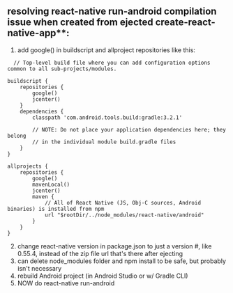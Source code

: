 ## resolving react-native run-android compilation issue when created from ejected create-react-native-app**:
1. add google() in buildscript and allproject repositories like this:
```Gradle
  // Top-level build file where you can add configuration options common to all sub-projects/modules.

buildscript {
    repositories {
        google()
        jcenter()
    }
    dependencies {
        classpath 'com.android.tools.build:gradle:3.2.1'

        // NOTE: Do not place your application dependencies here; they belong
        // in the individual module build.gradle files
    }
}

allprojects {
    repositories {
        google()
        mavenLocal()
        jcenter()
        maven {
            // All of React Native (JS, Obj-C sources, Android binaries) is installed from npm
            url "$rootDir/../node_modules/react-native/android"
        }
    }
}
```
2. change react-native version in package.json to just a version #, like 0.55.4, instead of the zip file url that's there after ejecting
3. can delete node_modules folder and npm install to be safe, but probably isn't necessary
3. rebuild Android project (in Android Studio or w/ Gradle CLI)
4. NOW do react-native run-android
